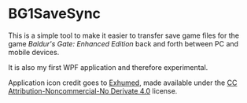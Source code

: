 # BG1SaveSync

This is a simple tool to make it easier to transfer save game files for the game
*Baldur's Gate: Enhanced Edition* back and forth between PC and mobile devices.

It is also my first WPF application and therefore experimental.

Application icon credit goes to [Exhumed](https://3xhumed.deviantart.com/),
made available under the [CC Attribution-Noncommercial-No Derivate 4.0](https://creativecommons.org/licenses/by-nc-nd/4.0/)
license.

